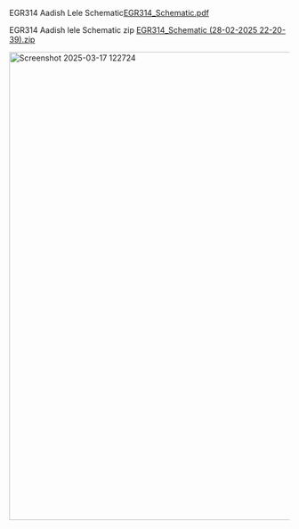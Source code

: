 

EGR314 Aadish Lele Schematic[EGR314_Schematic.pdf](https://github.com/user-attachments/files/19037171/EGR314_Schematic.pdf)

EGR314 Aadish lele Schematic zip
[EGR314_Schematic (28-02-2025 22-20-39).zip](https://github.com/user-attachments/files/19037172/EGR314_Schematic.28-02-2025.22-20-39.zip)

<img width="841" alt="Screenshot 2025-03-17 122724" src="https://github.com/user-attachments/assets/d2682497-803c-4f92-b5fe-81dcdcd26814" />

